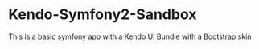 Kendo-Symfony2-Sandbox
======================

This is a basic symfony app with a Kendo UI Bundle with a Bootstrap skin
